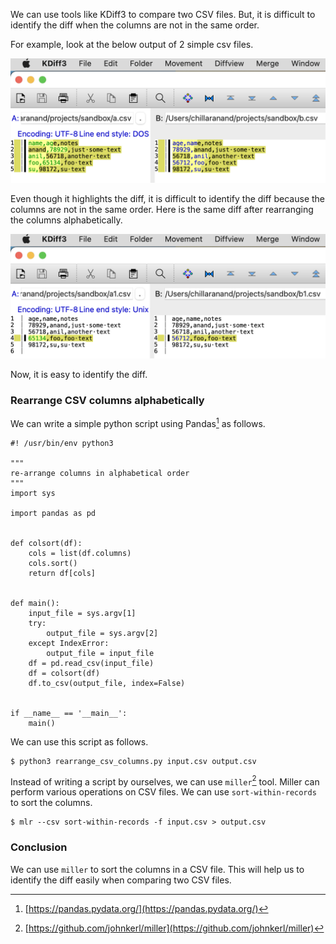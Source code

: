 <!--
.. title: Rearrange CSV columns alphabetically from CLI
.. slug: rearrange-csv-columns-alphabetically-cli
.. date: 2023-08-04 07:19:54 UTC+05:30
.. tags: 
.. category: 
.. link: 
.. description: 
.. type: text
-->

We can use tools like KDiff3 to compare two CSV files. But, it is difficult to identify the diff when the columns are not in the same order.

For example, look at the below output of 2 simple csv files.

![kdiff3-csv-compare](/images/kdiff3-csv-compare.png)

Even though it highlights the diff, it is difficult to identify the diff because the columns are not in the same order. Here is the same diff after rearranging the columns alphabetically.

![kdiff3-csv-compare-sorted](/images/kdiff3-csv-compare-sorted.png)

Now, it is easy to identify the diff.

### Rearrange CSV columns alphabetically

We can write a simple python script using Pandas[^pandas] as follows.

```commandline
#! /usr/bin/env python3

"""
re-arrange columns in alphabetical order
"""
import sys

import pandas as pd


def colsort(df):
    cols = list(df.columns)
    cols.sort()
    return df[cols]


def main():
    input_file = sys.argv[1]
    try:
        output_file = sys.argv[2]
    except IndexError:
        output_file = input_file
    df = pd.read_csv(input_file)
    df = colsort(df)
    df.to_csv(output_file, index=False)


if __name__ == '__main__':
    main()
```

We can use this script as follows.

```commandline
$ python3 rearrange_csv_columns.py input.csv output.csv
```

Instead of writing a script by ourselves, we can use `miller`[^miller] tool. Miller can perform various operations on CSV files. We can use `sort-within-records` to sort the columns.

```commandline
$ mlr --csv sort-within-records -f input.csv > output.csv
```

### Conclusion

We can use `miller` to sort the columns in a CSV file. This will help us to identify the diff easily when comparing two CSV files.


[^pandas]: [https://pandas.pydata.org/](https://pandas.pydata.org/)
[^miller]: [https://github.com/johnkerl/miller](https://github.com/johnkerl/miller)
